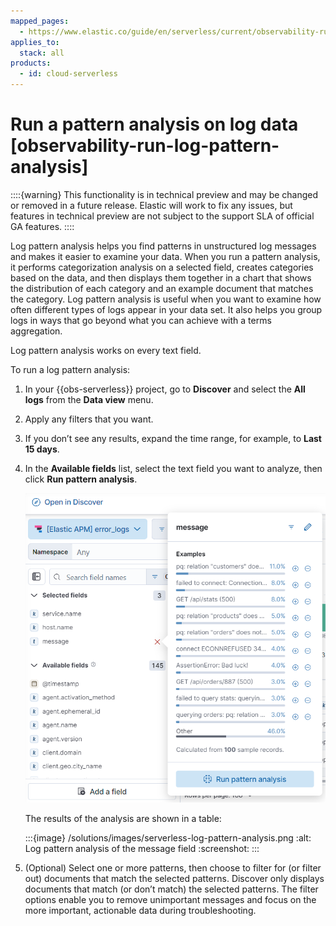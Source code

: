 ```yaml
---
mapped_pages:
  - https://www.elastic.co/guide/en/serverless/current/observability-run-log-pattern-analysis.html
applies_to:
  stack: all
products:
  - id: cloud-serverless
---
```


# Run a pattern analysis on log data [observability-run-log-pattern-analysis]

::::{warning}
This functionality is in technical preview and may be changed or removed in a future release. Elastic will work to fix any issues, but features in technical preview are not subject to the support SLA of official GA features.
::::


Log pattern analysis helps you find patterns in unstructured log messages and makes it easier to examine your data. When you run a pattern analysis, it performs categorization analysis on a selected field, creates categories based on the data, and then displays them together in a chart that shows the distribution of each category and an example document that matches the category. Log pattern analysis is useful when you want to examine how often different types of logs appear in your data set. It also helps you group logs in ways that go beyond what you can achieve with a terms aggregation.

Log pattern analysis works on every text field.

To run a log pattern analysis:

1. In your {{obs-serverless}} project, go to **Discover** and select the **All logs** from the **Data view** menu.
2. Apply any filters that you want.
3. If you don’t see any results, expand the time range, for example, to **Last 15 days**.
4. In the **Available fields** list, select the text field you want to analyze, then click **Run pattern analysis**.

    ![Run log pattern analysis](/solutions/images/serverless-run-log-pattern-analysis.png "")

    The results of the analysis are shown in a table:

    :::{image} /solutions/images/serverless-log-pattern-analysis.png
    :alt: Log pattern analysis of the message field
    :screenshot:
    :::

5. (Optional) Select one or more patterns, then choose to filter for (or filter out) documents that match the selected patterns. Discover only displays documents that match (or don’t match) the selected patterns. The filter options enable you to remove unimportant messages and focus on the more important, actionable data during troubleshooting.
